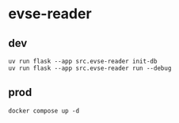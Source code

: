 # evse-reader

## dev
```
uv run flask --app src.evse-reader init-db
uv run flask --app src.evse-reader run --debug
```

## prod
```
docker compose up -d
```